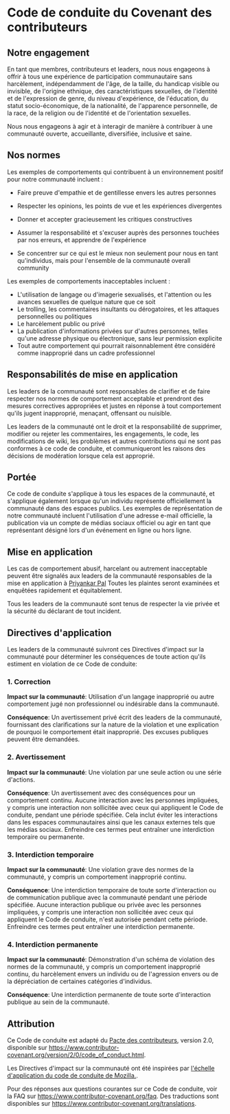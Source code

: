 # Code de conduite du Covenant des contributeurs

## Notre engagement

En tant que membres, contributeurs et leaders, nous nous engageons à offrir à tous une expérience de participation communautaire sans harcèlement, indépendamment de l'âge, de la taille, du handicap visible ou invisible, de l'origine ethnique, des caractéristiques sexuelles, de l'identité et de l'expression de genre, du niveau d'expérience, de l'éducation, du statut socio-économique, de la nationalité, de l'apparence personnelle, de la race, de la religion ou de l'identité et de l'orientation sexuelles.

Nous nous engageons à agir et à interagir de manière à contribuer à une communauté ouverte, accueillante, diversifiée, inclusive et saine.

## Nos normes

Les exemples de comportements qui contribuent à un environnement positif pour notre communauté incluent :

- Faire preuve d'empathie et de gentillesse envers les autres personnes
- Respecter les opinions, les points de vue et les expériences divergentes
- Donner et accepter gracieusement les critiques constructives
- Assumer la responsabilité et s'excuser auprès des personnes touchées par nos erreurs, et apprendre de l'expérience
  
- Se concentrer sur ce qui est le mieux non seulement pour nous en tant qu'individus, mais pour l'ensemble de la communauté
  overall community

Les exemples de comportements inacceptables incluent :

- L'utilisation de langage ou d'imagerie sexualisés, et l'attention ou les avances sexuelles de quelque nature que ce soit
- Le trolling, les commentaires insultants ou dérogatoires, et les attaques personnelles ou politiques
- Le harcèlement public ou privé
- La publication d'informations privées sur d'autres personnes, telles qu'une adresse physique ou électronique, sans leur permission explicite
- Tout autre comportement qui pourrait raisonnablement être considéré comme inapproprié dans un cadre professionnel

## Responsabilités de mise en application

Les leaders de la communauté sont responsables de clarifier et de faire respecter nos normes de comportement acceptable et prendront des mesures correctives appropriées et justes en réponse à tout comportement qu'ils jugent inapproprié, menaçant, offensant ou nuisible.

Les leaders de la communauté ont le droit et la responsabilité de supprimer, modifier ou rejeter les commentaires, les engagements, le code, les modifications de wiki, les problèmes et autres contributions qui ne sont pas conformes à ce code de conduite, et communiqueront les raisons des décisions de modération lorsque cela est approprié.

## Portée

Ce code de conduite s'applique à tous les espaces de la communauté, et s'applique également lorsque qu'un individu représente officiellement la communauté dans des espaces publics. Les exemples de représentation de notre communauté incluent l'utilisation d'une adresse e-mail officielle, la publication via un compte de médias sociaux officiel ou agir en tant que représentant désigné lors d'un événement en ligne ou hors ligne.

## Mise en application

Les cas de comportement abusif, harcelant ou autrement inacceptable peuvent être signalés aux leaders de la communauté responsables de la mise en application à [Priyankar Pal](https://twitter.com/Priyankarpal.)
Toutes les plaintes seront examinées et enquêtées rapidement et équitablement.

Tous les leaders de la communauté sont tenus de respecter la vie privée et la sécurité du déclarant de tout incident.

## Directives d'application

Les leaders de la communauté suivront ces Directives d'impact sur la communauté pour déterminer les conséquences de toute action qu'ils estiment en violation de ce Code de conduite:

### 1. Correction

**Impact sur la communauté**: Utilisation d'un langage inapproprié ou autre comportement jugé non professionnel ou indésirable dans la communauté.

**Conséquence**: Un avertissement privé écrit des leaders de la communauté, fournissant des clarifications sur la nature de la violation et une explication de pourquoi le comportement était inapproprié. Des excuses publiques peuvent être demandées.

### 2. Avertissement

**Impact sur la communauté**: Une violation par une seule action ou une série d'actions.

**Conséquence**: Un avertissement avec des conséquences pour un comportement continu. Aucune interaction avec les personnes impliquées, y compris une interaction non sollicitée avec ceux qui appliquent le Code de conduite, pendant une période spécifiée. Cela inclut éviter les interactions dans les espaces communautaires ainsi que les canaux externes tels que les médias sociaux. Enfreindre ces termes peut entraîner une interdiction temporaire ou permanente.

### 3. Interdiction temporaire

**Impact sur la communauté**: Une violation grave des normes de la communauté, y compris un comportement inapproprié continu.

**Conséquence**: Une interdiction temporaire de toute sorte d'interaction ou de communication publique avec la communauté pendant une période spécifiée. Aucune interaction publique ou privée avec les personnes impliquées, y compris une interaction non sollicitée avec ceux qui appliquent le Code de conduite, n'est autorisée pendant cette période. Enfreindre ces termes peut entraîner une interdiction permanente.

### 4. Interdiction permanente

**Impact sur la communauté**: Démonstration d'un schéma de violation des normes de la communauté, y compris un comportement inapproprié continu, du harcèlement envers un individu ou de l'agression envers ou de la dépréciation de certaines catégories d'individus.

**Conséquence**: Une interdiction permanente de toute sorte d'interaction publique au sein de la communauté.

## Attribution

Ce Code de conduite est adapté du [Pacte des contributeurs][homepage],
version 2.0, disponible sur
<https://www.contributor-covenant.org/version/2/0/code_of_conduct.html>.

Les Directives d'impact sur la communauté ont été inspirées par [l'échelle d'application du code de conduite de Mozilla.](https://github.com/mozilla/diversity).

[homepage]: https://www.contributor-covenant.org

Pour des réponses aux questions courantes sur ce Code de conduite, voir la FAQ sur
<https://www.contributor-covenant.org/faq>. Des traductions sont disponibles sur
<https://www.contributor-covenant.org/translations>.
